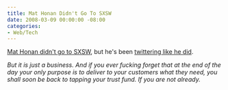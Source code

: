```yaml
---
title: Mat Honan Didn't Go To SXSW
date: 2008-03-09 00:00:00 -08:00
categories:
- Web/Tech
---
```


<p><a href="http://www.emptyage.com/post/28223277">Mat Honan didn't go to SXSW</a>, but he's been <a href="http://twitter.com/mat/statuses/768722161">twittering like he did</a>.</p>

<p><em>But it is just a business. And if you ever fucking forget that at the end of the day your only purpose is to deliver to your customers what they need, you shall soon be back to tapping your trust fund. If you are not already.</em></p>
